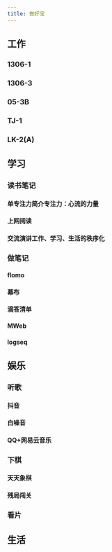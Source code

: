 ```yaml
---
title: 做好宝
---
```


## 工作
### 1306-1
### 1306-3
### 05-3B
### TJ-1
### LK-2(A)
## 学习
### 读书笔记
#### 单专注力简介 ​专注力：心流的力量​
#### 上网阅读
#### 交流演讲 ​工作、学习、生活的秩序化​
### 做笔记
#### flomo
#### 幕布
#### 滴答清单
#### MWeb
#### logseq
## 娱乐
### 听歌
#### 抖音
#### 白噪音
#### QQ+网易云音乐
### 下棋
#### 天天象棋
#### 残局闯关
### 看片
## 生活

